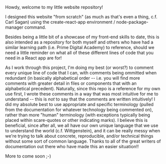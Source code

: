 Howdy, welcome to my little website repository!

I designed this website "from scratch" (as much as that's even a thing, c.f. Carl Sagan)
using the create-react-app environment / node-package-manager command.

Besides being a little bit of a showcase of my front-end skills to date, this is also
intended as a repository for both myself and others who have had a similar learning path
(i.e. Prime Digital Academy) to reference, should we need a little reminder on what all of
these different lines of code that you need in a React app are for!

As I work through this project, I'm doing my best (or worst?) to comment every unique line of code that I can, with comments
being ommitted when redundant (in basically alphabetical order -- i.e. you will find more
comments with greater detail in files or components that with an alphabetical precedent).
Naturally, since this repo is a reference for my own use first, I wrote these comments in a way
that was most intuitive for me to understand -- this is _not_ to say that the comments are
written intuitively! I did my absolute best to use appropriate and specific terminology (pulled
from the documentation for whatever technology being commented on), rather than more "human"
terminology (with exceptions typically being placed within scare-quotes or other indicating marks).
I believe this is beneficial, since after all, we all have our own unique language that we use
to understand the world (c.f. Wittgenstein), and it can be really messy when we're trying to talk
about concrete, reproducible, and/or technical things without some sort of common language.
Thanks to all of the great writers of documentation out there who have made this an easier situation!!

More to come soon ;-)